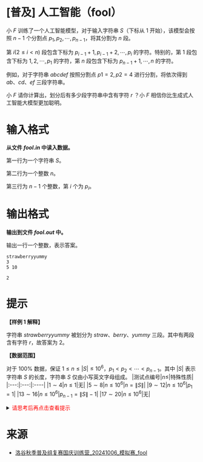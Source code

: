 # [普及] 人工智能（fool）

小 $F$ 训练了一个人工智能模型，对于输入字符串 $S$（下标从 1 开始），该模型会按照 $n − 1$ 个分割点 $p_1, p_2, \cdots, p_{n−1}$，将其分割为 $n$ 段。

第 $i(2 ≤ i < n)$ 段包含下标为 $p_{i−1} + 1, p_{i−1} + 2, \cdots , p_i$ 的字符。特别的，第 $1$ 段包含下标为 $1, 2, \cdots , p_1$ 的字符，第 $n$ 段包含下标为 $p_{n−1} + 1, \cdots , n$ 的字符。

例如，对于字符串 $abcdef$ 按照分割点 $p1 = 2, p2 = 4$ 进行分割，将依次得到 $ab、cd、ef$ 三段字符串。

小 $F$ 请你计算出，划分后有多少段字符串中含有字符 $r$ ？小 $F$ 相信你比生成式人工智能大模型更加聪明。

# 输入格式
**从文件 $fool.in$ 中读入数据。**

第一行为一个字符串 $S$。

第二行为一个整数 $n$。

第三行为 $n − 1$ 个整数，第 $i$ 个为 $p_i$。

# 输出格式

**输出到文件 $fool.out$ 中。**

输出一行一个整数，表示答案。


```input1
strawberryyummy
3
5 10
```

```output1
2
```

# 提示

**【样例 1 解释】**

字符串 $strawberryyummy$ 被划分为 $straw、berry、yummy$ 三段。其中有两段含有字符 $r$，故答案为 $2$。

**【数据范围】**

对于 $100\%$ 数据，保证 $1\le n\le |S| \le 10^6$，$p_1 < p_2 < \cdots <p_{n-1}$。其中 $|S|$ 表示字符串 $S$ 的长度，字符串 $S$ 仅由小写英文字母组成。
|测试点编号|$n\le$|特殊性质|
|:---:|:---:|:----|
|$1\sim4$|$n \leq 1$|无|
|$5\sim8$|$n \leq 10^6$|$n = \|S\|$|
|$9\sim12$|$n \leq 10^6$|$p_1=1$|
|$13\sim16$|$n \leq 10^6$|$p_{n-1}=\|S\|-1$|
|$17\sim20$|$n \leq 10^6$|无|

<details>
<summary><font color="#FF0000">请思考后再点击查看提示</font></summary>

</details>

# 来源
* [洛谷秋季普及组复赛国庆训练营_20241006_模拟赛_fool](https://www.luogu.com.cn/team/88028#problem)